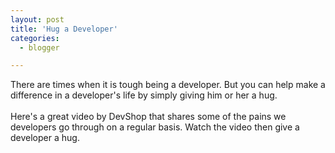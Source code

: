 ```yaml
---
layout: post
title: 'Hug a Developer'
categories:
  - blogger

---
```


There are times when it is tough being a developer.  But you can help make a difference in a developer's life by simply giving him or her a hug.  <br /><br />Here's a great video by DevShop that shares some of the pains we developers go through on a regular basis.  Watch the video then give a developer a hug.<br /><br />
